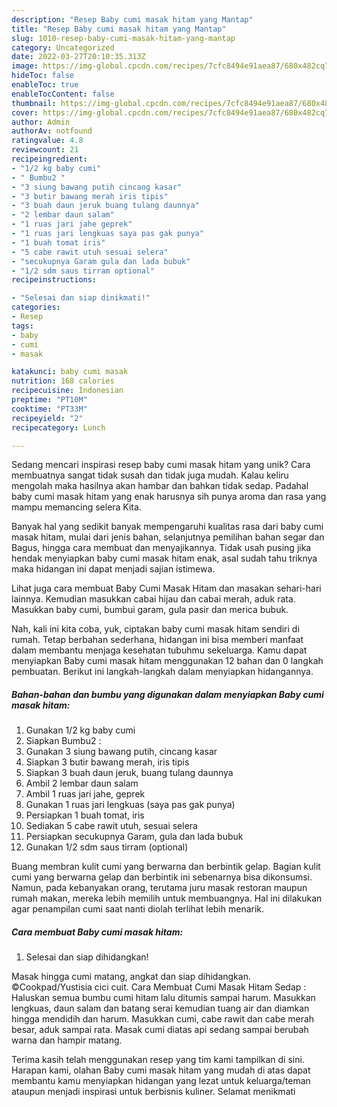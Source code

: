 ```yaml
---
description: "Resep Baby cumi masak hitam yang Mantap"
title: "Resep Baby cumi masak hitam yang Mantap"
slug: 1010-resep-baby-cumi-masak-hitam-yang-mantap
category: Uncategorized
date: 2022-03-27T20:10:35.313Z
image: https://img-global.cpcdn.com/recipes/7cfc8494e91aea87/680x482cq70/baby-cumi-masak-hitam-foto-resep-utama.jpg
hideToc: false
enableToc: true
enableTocContent: false
thumbnail: https://img-global.cpcdn.com/recipes/7cfc8494e91aea87/680x482cq70/baby-cumi-masak-hitam-foto-resep-utama.jpg
cover: https://img-global.cpcdn.com/recipes/7cfc8494e91aea87/680x482cq70/baby-cumi-masak-hitam-foto-resep-utama.jpg
author: Admin
authorAv: notfound
ratingvalue: 4.8
reviewcount: 21
recipeingredient:
- "1/2 kg baby cumi"
- " Bumbu2 "
- "3 siung bawang putih cincang kasar"
- "3 butir bawang merah iris tipis"
- "3 buah daun jeruk buang tulang daunnya"
- "2 lembar daun salam"
- "1 ruas jari jahe geprek"
- "1 ruas jari lengkuas saya pas gak punya"
- "1 buah tomat iris"
- "5 cabe rawit utuh sesuai selera"
- "secukupnya Garam gula dan lada bubuk"
- "1/2 sdm saus tirram optional"
recipeinstructions:

- "Selesai dan siap dinikmati!"
categories:
- Resep
tags:
- baby
- cumi
- masak

katakunci: baby cumi masak 
nutrition: 168 calories
recipecuisine: Indonesian
preptime: "PT10M"
cooktime: "PT33M"
recipeyield: "2"
recipecategory: Lunch

---
```





Sedang mencari inspirasi resep baby cumi masak hitam yang unik? Cara membuatnya sangat tidak susah dan tidak juga mudah. Kalau keliru mengolah maka hasilnya akan hambar dan bahkan tidak sedap. Padahal baby cumi masak hitam yang enak harusnya sih punya aroma dan rasa yang mampu memancing selera Kita.





Banyak hal yang sedikit banyak mempengaruhi kualitas rasa dari baby cumi masak hitam, mulai dari jenis bahan, selanjutnya pemilihan bahan segar dan Bagus, hingga cara membuat dan menyajikannya. Tidak usah pusing jika hendak menyiapkan baby cumi masak hitam enak,      asal sudah tahu triknya maka hidangan ini dapat menjadi sajian istimewa.














Lihat juga cara membuat Baby Cumi Masak Hitam dan masakan sehari-hari lainnya. Kemudian masukkan cabai hijau dan cabai merah, aduk rata. Masukkan baby cumi, bumbui garam, gula pasir dan merica bubuk.






Nah, kali ini kita coba, yuk, ciptakan baby cumi masak hitam sendiri di rumah. Tetap berbahan sederhana, hidangan ini bisa memberi manfaat dalam membantu menjaga kesehatan tubuhmu sekeluarga. Kamu dapat menyiapkan Baby cumi masak hitam menggunakan 12 bahan dan 0 langkah pembuatan. Berikut ini langkah-langkah dalam menyiapkan hidangannya.

<!--inarticleads1-->

##### Bahan-bahan dan bumbu yang digunakan dalam menyiapkan Baby cumi masak hitam:

1. Gunakan 1/2 kg baby cumi
1. Siapkan  Bumbu2 :
1. Gunakan 3 siung bawang putih, cincang kasar
1. Siapkan 3 butir bawang merah, iris tipis
1. Siapkan 3 buah daun jeruk, buang tulang daunnya
1. Ambil 2 lembar daun salam
1. Ambil 1 ruas jari jahe, geprek
1. Gunakan 1 ruas jari lengkuas (saya pas gak punya)
1. Persiapkan 1 buah tomat, iris
1. Sediakan 5 cabe rawit utuh, sesuai selera
1. Persiapkan secukupnya Garam, gula dan lada bubuk
1. Gunakan 1/2 sdm saus tirram (optional)


Buang membran kulit cumi yang berwarna dan berbintik gelap. Bagian kulit cumi yang berwarna gelap dan berbintik ini sebenarnya bisa dikonsumsi. Namun, pada kebanyakan orang, terutama juru masak restoran maupun rumah makan, mereka lebih memilih untuk membuangnya. Hal ini dilakukan agar penampilan cumi saat nanti diolah terlihat lebih menarik. 

<!--inarticleads2-->

##### Cara membuat Baby cumi masak hitam:


1. Selesai dan siap dihidangkan!

Masak hingga cumi matang, angkat dan siap dihidangkan. ©Cookpad/Yustisia cici cuit. Cara Membuat Cumi Masak Hitam Sedap : Haluskan semua bumbu cumi hitam lalu ditumis sampai harum. Masukkan lengkuas, daun salam dan batang serai kemudian tuang air dan diamkan hingga mendidih dan harum. Masukkan cumi, cabe rawit dan cabe merah besar, aduk sampai rata. Masak cumi diatas api sedang sampai berubah warna dan hampir matang. 

Terima kasih telah menggunakan resep yang tim kami tampilkan di sini. Harapan kami, olahan Baby cumi masak hitam yang mudah di atas dapat membantu kamu menyiapkan hidangan yang lezat untuk keluarga/teman ataupun menjadi inspirasi untuk berbisnis kuliner. Selamat menikmati
